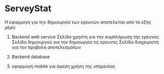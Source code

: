 # ServeyStat

Η εφαρμογή για την δημιουργία των ερευνών αποτελείται από τα εξής μέρη:

1) Backend web service 
Σελίδα χρηστη για την συμπλήρωση της ερευνας
Σελίδα δημιουργού για την δημιουργία τις ερευνας
Σελίδα διαχειριστή για την προβολή αποτελεσμάτων

2) Backend database

3) εφαρμογή mobile για άμεση χρήση της υπηρεσίας


